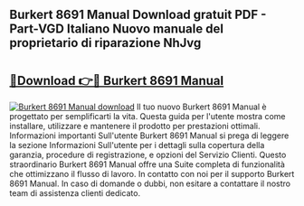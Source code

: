 ## Burkert 8691 Manual Download gratuit PDF - Part-VGD Italiano Nuovo manuale del proprietario di riparazione NhJvg

# <h2><a href="http://dfh1lo2.blite.top/?on=Burkert+8691+Manual">🔗Download 👉🔴 Burkert 8691 Manual</a></h2>

[![Burkert 8691 Manual download](https://i.imgur.com/lujVjoI.png)](http://dfh1lo2.blite.top/?on=Burkert+8691+Manual)
Il tuo nuovo Burkert 8691 Manual è progettato per semplificarti la vita. Questa guida per l'utente mostra come installare, utilizzare e mantenere il prodotto per prestazioni ottimali. Informazioni importanti Sull'utente Burkert 8691 Manual si prega di leggere la sezione Informazioni Sull'utente per i dettagli sulla copertura della garanzia, procedure di registrazione, e opzioni del Servizio Clienti. Questo straordinario Burkert 8691 Manual offre una Suite completa di funzionalità che ottimizzano il flusso di lavoro. In contatto con noi per il supporto Burkert 8691 Manual. In caso di domande o dubbi, non esitare a contattare il nostro team di assistenza clienti dedicato.
